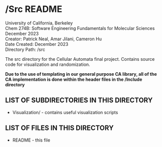 # /Src README

University of California, Berkeley  
Chem 274B: Software Engineering Fundamentals for Molecular Sciences  
December 2023  
Creator:  Patrick Neal, Amar Jilani, Cameron Hu  
Date Created: December 2023  
Directory Path: /src  

The src directory for the Cellular Automata final project.
Contains source code for visualization and randomization.

**Due to the use of templating in our general purpose CA library, all of the CA implementation is done within the header files in the /Include directory**

## LIST OF SUBDIRECTORIES IN THIS DIRECTORY

- Visualization/ - contains useful visualization scripts

## LIST OF FILES IN THIS DIRECTORY

- README - this file
